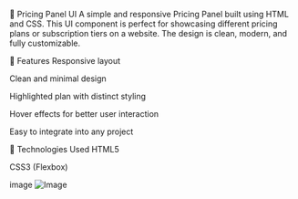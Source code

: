 💸 Pricing Panel UI
A simple and responsive Pricing Panel built using HTML and CSS. This UI component is perfect for showcasing different pricing plans or subscription tiers on a website. The design is clean, modern, and fully customizable.

🔧 Features
Responsive layout

Clean and minimal design

Highlighted plan with distinct styling

Hover effects for better user interaction

Easy to integrate into any project

📁 Technologies Used
HTML5

CSS3 (Flexbox)

image ![Image](https://github.com/user-attachments/assets/42dbafa7-8a78-4faf-a2e8-b4c413e0f939)
